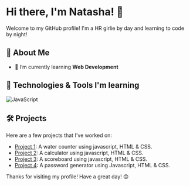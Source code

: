 # Hi there, I'm Natasha! 👋

Welcome to my GitHub profile! I'm a HR girlie by day and learning to code by night!

## 🚀 About Me

- 🌱 I’m currently learning **Web Development**

## 🔧 Technologies & Tools I'm learning

![JavaScript](https://img.shields.io/badge/-JavaScript-black?style=flat-square&logo=javascript)

## 🛠️ Projects

Here are a few projects that I've worked on:
- [Project 1](https://mellifluous-kitsune-e5b238.netlify.app): A water counter using javascript, HTML & CSS.
- [Project 2](https://tourmaline-travesseiro-a676e5.netlify.app): A calculator using javascript, HTML & CSS.
- [Project 3](https://chic-piroshki-a187bc.netlify.app): A scoreboard using javascript, HTML & CSS.
- [Project 4](https://resplendent-crisp-7c77be.netlify.app): A password generator using Javascript, HTML & CSS.

<!---
its-natasha/its-natasha is a ✨ special ✨ repository because its `README.md` (this file) appears on your GitHub profile.
You can click the Preview link to take a look at your changes.
--->

Thanks for visiting my profile! Have a great day! 😊

